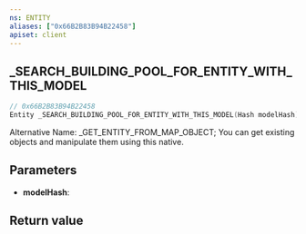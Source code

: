 ```yaml
---
ns: ENTITY
aliases: ["0x66B2B83B94B22458"]
apiset: client
---
```

## _SEARCH_BUILDING_POOL_FOR_ENTITY_WITH_THIS_MODEL

```c
// 0x66B2B83B94B22458
Entity _SEARCH_BUILDING_POOL_FOR_ENTITY_WITH_THIS_MODEL(Hash modelHash);
```

Alternative Name: _GET_ENTITY_FROM_MAP_OBJECT; You can get existing objects and manipulate them using this native.

## Parameters
* **modelHash**:

## Return value

